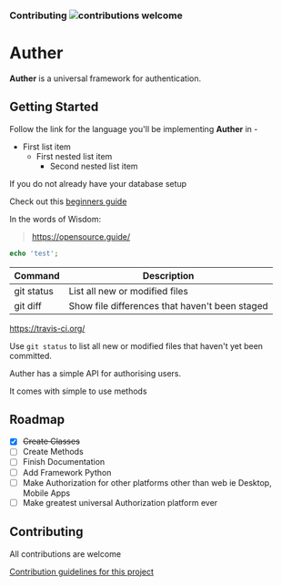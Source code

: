 ### Contributing ![contributions welcome](https://img.shields.io/badge/contributions-welcome-brightgreen.svg?style=flat)

# Auther

**Auther** is a universal framework for authentication.

## Getting Started

Follow the link for the language you'll be implementing **Auther** in -

- First list item
   - First nested list item
     - Second nested list item

If you do not already have your database setup

Check out this [beginners guide](beginners_guide.md)


In the words of Wisdom:

> https://opensource.guide/


```php
echo 'test';
```

| Command | Description |
| --- | --- |
| git status | List all new or modified files |
| git diff | Show file differences that haven't been staged |


https://travis-ci.org/

Use `git status` to list all new or modified files that haven't yet been committed.

Auther has a simple API for authorising users.

It comes with simple to use methods



## Roadmap

- [x] ~~Create Classes~~
- [ ] Create Methods
- [ ] Finish Documentation
- [ ] Add Framework Python
- [ ] Make Authorization for other platforms other than web ie Desktop, Mobile Apps
- [ ] Make greatest universal Authorization platform ever

## Contributing

All contributions are welcome

[Contribution guidelines for this project](CONTRIBUTING.md)